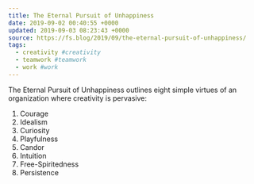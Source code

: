 ```yaml
---
title: The Eternal Pursuit of Unhappiness
date: 2019-09-02 00:40:55 +0000
updated: 2019-09-03 08:23:43 +0000
source: https://fs.blog/2019/09/the-eternal-pursuit-of-unhappiness/
tags:
  - creativity #creativity
  - teamwork #teamwork
  - work #work
---
```

The Eternal Pursuit of Unhappiness outlines eight simple virtues of an organization where creativity is pervasive:
1.  Courage
2.  Idealism
3.  Curiosity
4.  Playfulness
5.  Candor
6.  Intuition
7.  Free-Spiritedness
8.  Persistence